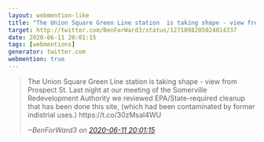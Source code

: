 ```yaml
---
layout: webmention-like
title: "The Union Square Green Line station  is taking shape - view from Prospect St. Last night at our meeting of the Somerville Redevelopment Authority we reviewed EPA/State-required cleanup that has been done this site, (which had been contaminated by former indistrial uses.) https://t.co/30zMsaI4WU"
target: http://twitter.com/BenForWard3/status/1271098205024014337
date: 2020-06-11 20:01:15
tags: [webmentions]
generator: twitter.com
webmention: true
---
```




<blockquote class="external-citation">
  <p>
    The Union Square Green Line station  is taking shape - view from Prospect St. Last night at our meeting of the Somerville Redevelopment Authority we reviewed EPA/State-required cleanup that has been done this site, (which had been contaminated by former indistrial uses.) https://t.co/30zMsaI4WU
  </p>
  <cite>‒<span class="p-author p-name">BenForWard3</span>
    on
    <a href="http://twitter.com/BenForWard3/status/1271098205024014337" rel="external nofollow" target="_blank">2020-06-11 20:01:15</a>
  </cite>
</blockquote>



